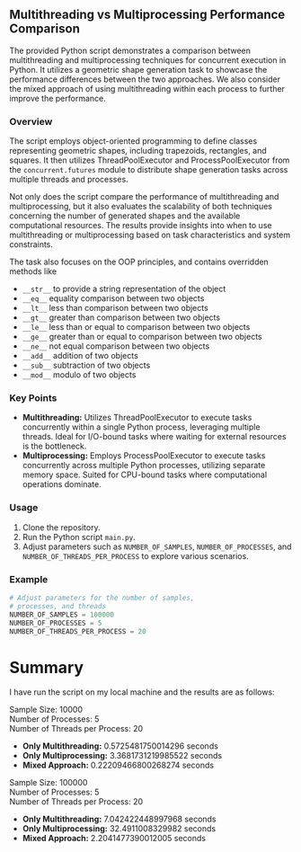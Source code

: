 ## Multithreading vs Multiprocessing Performance Comparison

The provided Python script demonstrates a comparison between multithreading and multiprocessing techniques for concurrent execution in Python. It utilizes a geometric shape generation task to showcase the performance differences between the two approaches.
We also consider the mixed approach of using multithreading within each process to further improve the performance.
### Overview

The script employs object-oriented programming to define classes representing geometric shapes, including trapezoids, rectangles, and squares. It then utilizes ThreadPoolExecutor and ProcessPoolExecutor from the `concurrent.futures` module to distribute shape generation tasks across multiple threads and processes.

Not only does the script compare the performance of multithreading and multiprocessing, but it also evaluates the scalability of both techniques concerning the number of generated shapes and the available computational resources. The results provide insights into when to use multithreading or multiprocessing based on task characteristics and system constraints.

The task also focuses on the OOP principles, and contains overridden methods like
- `__str__` to provide a string representation of the object
- `__eq__` equality comparison between two objects
- `__lt__` less than comparison between two objects
- `__gt__` greater than comparison between two objects
- `__le__` less than or equal to comparison between two objects
- `__ge__` greater than or equal to comparison between two objects
- `__ne__` not equal comparison between two objects
- `__add__` addition of two objects
- `__sub__` subtraction of two objects
- `__mod__` modulo of two objects

### Key Points

- **Multithreading:** Utilizes ThreadPoolExecutor to execute tasks concurrently within a single Python process, leveraging multiple threads. Ideal for I/O-bound tasks where waiting for external resources is the bottleneck.
- **Multiprocessing:** Employs ProcessPoolExecutor to execute tasks concurrently across multiple Python processes, utilizing separate memory space. Suited for CPU-bound tasks where computational operations dominate.

### Usage

1. Clone the repository.
2. Run the Python script `main.py`.
3. Adjust parameters such as `NUMBER_OF_SAMPLES`, `NUMBER_OF_PROCESSES`, and `NUMBER_OF_THREADS_PER_PROCESS` to explore various scenarios.

### Example

```python
# Adjust parameters for the number of samples,
# processes, and threads
NUMBER_OF_SAMPLES = 100000
NUMBER_OF_PROCESSES = 5
NUMBER_OF_THREADS_PER_PROCESS = 20
```

# Summary
I have run the script on my local machine and the results are as follows:

Sample Size: 10000 \
Number of Processes: 5 \
Number of Threads per Process: 20

- **Only Multithreading:** 0.5725481750014296 seconds
- **Only Multiprocessing:** 3.3681731219985522 seconds
- **Mixed Approach:** 0.22209466800268274 seconds

Sample Size: 100000 \
Number of Processes: 5 \
Number of Threads per Process: 20

- **Only Multithreading:** 7.042422448997968 seconds
- **Only Multiprocessing:** 32.4911008329982 seconds
- **Mixed Approach:** 2.2041477390012005 seconds
